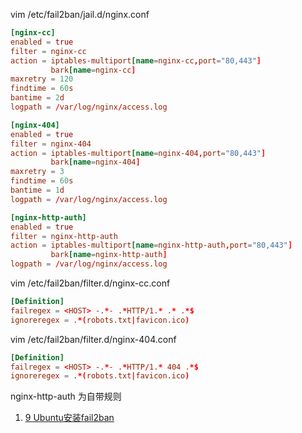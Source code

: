 vim /etc/fail2ban/jail.d/nginx.conf

```conf
[nginx-cc]
enabled = true
filter = nginx-cc
action = iptables-multiport[name=nginx-cc,port="80,443"]
         bark[name=nginx-cc]
maxretry = 120
findtime = 60s
bantime = 2d
logpath = /var/log/nginx/access.log

[nginx-404]
enabled = true
filter = nginx-404
action = iptables-multiport[name=nginx-404,port="80,443"]
         bark[name=nginx-404]
maxretry = 3
findtime = 60s
bantime = 1d
logpath = /var/log/nginx/access.log

[nginx-http-auth]
enabled = true
filter = nginx-http-auth
action = iptables-multiport[name=nginx-http-auth,port="80,443"]
         bark[name=nginx-http-auth]
logpath = /var/log/nginx/access.log

```

vim /etc/fail2ban/filter.d/nginx-cc.conf

```conf
[Definition]
failregex = <HOST> -.*- .*HTTP/1.* .* .*$
ignoreregex = .*(robots.txt|favicon.ico)
```

vim /etc/fail2ban/filter.d/nginx-404.conf

```conf
[Definition]
failregex = <HOST> -.*- .*HTTP/1.* 404 .*$
ignoreregex = .*(robots.txt|favicon.ico)
```

nginx-http-auth 为自带规则

1.  [9 Ubuntu安装fail2ban](https://anaer.github.io/blog/post/9.html)  
